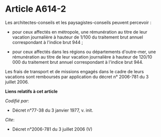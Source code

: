 # Article A614-2

Les architectes-conseils et les paysagistes-conseils peuvent percevoir :

- pour ceux affectés en métropole, une rémunération au titre de leur vacation journalière à hauteur de 1/100 du traitement
brut annuel correspondant à l'indice brut 944 ;

- pour ceux affectés dans les régions ou départements d'outre-mer, une rémunération au titre de leur vacation journalière à
hauteur de 120/10 000 du traitement brut annuel correspondant à l'indice brut 944. 

Les frais de transport et de missions engagés dans le cadre de leurs vacations sont remboursés par application du décret n°
2006-781 du 3 juillet 2006.

**Liens relatifs à cet article**

_Codifié par_:

  - Décret n°77-38 du 3 janvier 1977, v. init.

_Cite_:

  - Décret n°2006-781 du 3 juillet 2006 (V)
